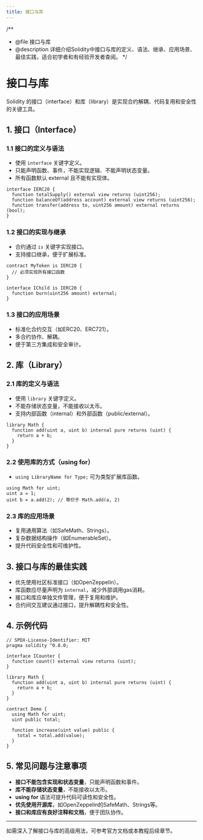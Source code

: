```yaml
---
title: 接口与库
---
```


/**
 * @file 接口与库
 * @description 详细介绍Solidity中接口与库的定义、语法、继承、应用场景、最佳实践，适合初学者和有经验开发者查阅。
 */

# 接口与库

Solidity 的接口（interface）和库（library）是实现合约解耦、代码复用和安全性的关键工具。

## 1. 接口（Interface）

### 1.1 接口的定义与语法
- 使用 `interface` 关键字定义。
- 只能声明函数、事件，不能实现逻辑、不能声明状态变量。
- 所有函数默认 external 且不能有实现体。

```solidity
interface IERC20 {
  function totalSupply() external view returns (uint256);
  function balanceOf(address account) external view returns (uint256);
  function transfer(address to, uint256 amount) external returns (bool);
}
```

### 1.2 接口的实现与继承
- 合约通过 `is` 关键字实现接口。
- 支持接口继承，便于扩展标准。

```solidity
contract MyToken is IERC20 {
  // 必须实现所有接口函数
}

interface IChild is IERC20 {
  function burn(uint256 amount) external;
}
```

### 1.3 接口的应用场景
- 标准化合约交互（如ERC20、ERC721）。
- 多合约协作、解耦。
- 便于第三方集成和安全审计。

## 2. 库（Library）

### 2.1 库的定义与语法
- 使用 `library` 关键字定义。
- 不能存储状态变量，不能接收以太币。
- 支持内部函数（internal）和外部函数（public/external）。

```solidity
library Math {
  function add(uint a, uint b) internal pure returns (uint) {
    return a + b;
  }
}
```

### 2.2 使用库的方式（using for）
- `using LibraryName for Type;` 可为类型扩展库函数。

```solidity
using Math for uint;
uint a = 1;
uint b = a.add(2); // 等价于 Math.add(a, 2)
```

### 2.3 库的应用场景
- 复用通用算法（如SafeMath、Strings）。
- 复杂数据结构操作（如EnumerableSet）。
- 提升代码安全性和可维护性。

## 3. 接口与库的最佳实践
- 优先使用社区标准接口（如OpenZeppelin）。
- 库函数应尽量声明为 `internal`，减少外部调用gas消耗。
- 接口和库应单独文件管理，便于复用和维护。
- 合约间交互建议通过接口，提升解耦性和安全性。

## 4. 示例代码

```solidity
// SPDX-License-Identifier: MIT
pragma solidity ^0.8.0;

interface ICounter {
  function count() external view returns (uint);
}

library Math {
  function add(uint a, uint b) internal pure returns (uint) {
    return a + b;
  }
}

contract Demo {
  using Math for uint;
  uint public total;

  function increase(uint value) public {
    total = total.add(value);
  }
}
```

## 5. 常见问题与注意事项
- **接口不能包含实现和状态变量**，只能声明函数和事件。
- **库不能存储状态变量**，不能接收以太币。
- **using for** 语法可提升代码可读性和安全性。
- **优先使用开源库**，如OpenZeppelin的SafeMath、Strings等。
- **接口和库应有良好注释和文档**，便于团队协作。

---

如需深入了解接口与库的高级用法，可参考官方文档或本教程后续章节。 